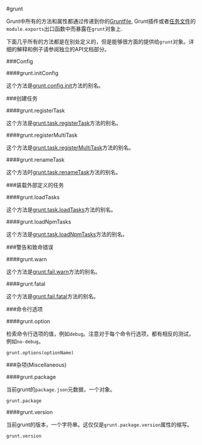 #grunt

Grunt中所有的方法和属性都通过传递到你的[Gruntfile](http://gruntjs.com/getting-started), Grunt插件或者[任务文件](http://gruntjs.com/creating-tasks)的`module.exports`出口函数中而暴露在`grunt`对象上.

下面几乎所有的方法都是在别处定义的，但是能够很方面的提供给`grunt`对象。详细的解释和例子请参阅独立的API文档部分。

###Config

####grunt.initConfig

这个方法是[grunt.config.init](http://gruntjs.com/api/grunt.config#grunt.config.init)方法的别名。

###创建任务

####grunt.registerTask

这个方法是[grunt.task.registerTask](http://gruntjs.com/api/grunt.task#grunt.task.registertask)方法的别名。

####grunt.registerMultiTask

这个方法是[grunt.task.registerMultiTask](http://gruntjs.com/api/grunt.task#grunt.task.registermultitask)方法的别名。

####grunt.renameTask

这个方法时[grunt.task.renameTask](http://gruntjs.com/api/grunt.task#grunt.task.renametask)方法的别名。

###装载外部定义的任务

####grunt.loadTasks

这个方法是[grunt.task.loadTasks](http://gruntjs.com/grunt.task#grunt.task.loadtasks)方法的别名。

####grunt.loadNpmTasks

这个方法是[grunt.task.loadNpmTasks](http://gruntjs.com/grunt.task#grunt.task.loadnpmtasks)方法的别名。

###警告和致命错误

####grunt.warn

这个方法是[grunt.fail.warn](http://gruntjs.com/grunt.fail#grunt.fail.warn)方法的别名。

####grunt.fatal

这个方法是[grunt.fail.fatal](http://gruntjs.com/grunt.fail#grunt.fail.fatal)方法的别名。

###命令行选项

####grunt.option

检索命令行选项的值，例如`debug`。注意对于每个命令行选项，都有相反的测试，例如`no-debug`。

	grunt.options(optionName)
	
###杂项(Miscellaneous)

####grunt.package

当前grunt的`package.json`元数据，一个对象。

	grunt.package
	
####grunt.version

当前grunt的版本，一个字符串。这仅仅是`grunt.package.version`属性的缩写。

    grunt.version
